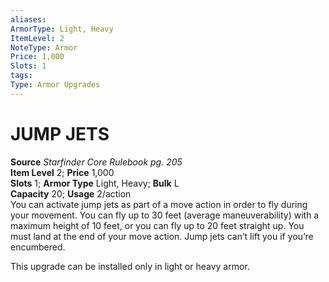 ```yaml
---
aliases: 
ArmorType: Light, Heavy
ItemLevel: 2
NoteType: Armor
Price: 1,000
Slots: 1
tags: 
Type: Armor Upgrades
---
```

# JUMP JETS
**Source** _Starfinder Core Rulebook pg. 205_  
**Item Level** 2; **Price** 1,000  
**Slots** 1; **Armor Type** Light, Heavy; **Bulk** L  
**Capacity** 20; **Usage** 2/action  
You can activate jump jets as part of a move action in order to fly during your movement. You can fly up to 30 feet (average maneuverability) with a maximum height of 10 feet, or you can fly up to 20 feet straight up. You must land at the end of your move action. Jump jets can’t lift you if you’re encumbered.  
  
This upgrade can be installed only in light or heavy armor.